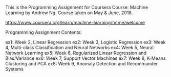 This is the Programming Assignment for Coursera Course: Machine Learning by Andrew Ng.
Course taken on May & June, 2018.

https://www.coursera.org/learn/machine-learning/home/welcome


Programming Assignment Contents:

ex1: Week 2, Linear Regression
ex2: Week 3, Logistic Regression
ex3: Week 4, Multi-class Classification and Neural Networks
ex4: Week 5, Neural Network Learning
ex5: Week 6, Regularized Linear Regression and Bias/Variance
ex6: Week 7, Support Vector Machines
ex7: Week 8, K-Means Clustoring and PCA
ex8: Week 9, Anomaly Detection and Recommander Systems 
